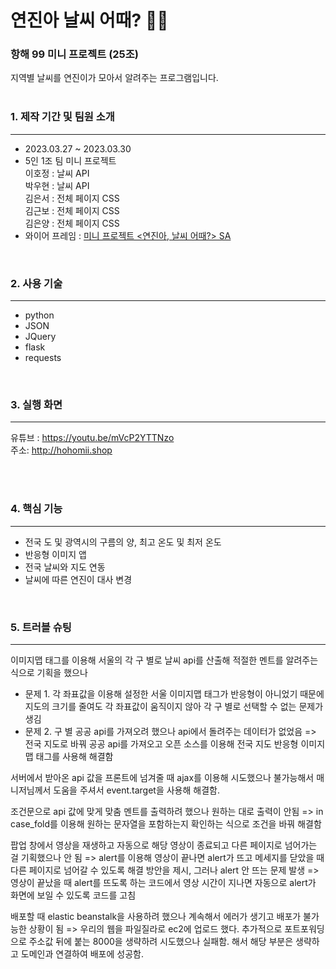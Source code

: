 # 연진아 날씨 어때? 🐱‍🏍
### 항해 99 미니 프로젝트 (25조)  
지역별 날씨를 연진이가 모아서 알려주는 프로그램입니다.
<br/>
<br/>


    
### 1. 제작 기간 및 팀원 소개 
---  

+ 2023.03.27 ~ 2023.03.30
+ 5인 1조 팀 미니 프로젝트  
    이호정 : 날씨 API  
    박우현 : 날씨 API  
    김은서 : 전체 페이지 CSS  
    김근보 : 전체 페이지 CSS  
    김은양 : 전체 페이지 CSS    
+ 와이어 프레임 : [미니 프로젝트 <연진아, 날씨 어때?> SA](https://velog.io/@hohomi/%EB%AF%B8%EB%8B%88-%ED%94%84%EB%A1%9C%EC%A0%9D%ED%8A%B8-%EC%97%B0%EC%A7%84%EC%95%84-%EB%82%A0%EC%94%A8-%EC%96%B4%EB%95%8C-1%EC%9D%BC%EC%B0%A8)
<br/>
    
### 2. 사용 기술
---
+ python  
+ JSON  
+ JQuery  
+ flask  
+ requests  
<br/>

  
  
### 3. 실행 화면
---
유튜브 : https://youtu.be/mVcP2YTTNzo  
주소: http://hohomii.shop

<br/>
<br/>

  
### 4. 핵심 기능
---
+ 전국 도 및 광역시의 구름의 양, 최고 온도 및 최저 온도  
+ 반응형 이미지 앱  
+ 전국 날씨와 지도 연동  
+ 날씨에 따른 연진이 대사 변경
<br/>


### 5. 트러블 슈팅
---
이미지맵 태그를 이용해 서울의 각 구 별로 날씨 api를 산출해 적절한 멘트를 알려주는 식으로 기획을 했으나
+ 문제 1. 각 좌표값을 이용해 설정한 서울 이미지맵 태그가 반응형이 아니었기 때문에 지도의 크기를 줄여도 각 좌표값이 움직이지 않아 각 구 별로 선택할 수 없는 문제가 생김
+ 문제 2. 구 별 공공 api를 가져오려 했으나 api에서 돌려주는 데이터가 없었음
=> 전국 지도로 바꿔 공공 api를 가져오고 오픈 소스를 이용해 전국 지도 반응형 이미지맵 태그를 사용해 해결함


서버에서 받아온 api 값을 프론트에 넘겨줄 때 ajax를 이용해 시도했으나 불가능해서 매니저님께서 도움을 주셔서 event.target을 사용해 해결함.

조건문으로 api 값에 맞게 맞춤 멘트를 출력하려 했으나 원하는 대로 출력이 안됨
=> in case_fold를 이용해 원하는 문자열을 포함하는지 확인하는 식으로 조건을 바꿔 해결함

팝업 창에서 영상을 재생하고 자동으로 해당 영상이 종료되고 다른 페이지로 넘어가는 걸 기획했으나 안 됨
=> alert를 이용해 영상이 끝나면 alert가 뜨고 메세지를 닫았을 때 다른 페이지로 넘어갈 수 있도록 해결 방안을 제시, 그러나 alert 안 뜨는 문제 발생
=> 영상이 끝났을 때 alert를 뜨도록 하는 코드에서 영상 시간이 지나면 자동으로 alert가 화면에 보일 수 있도록 코드를 고침

배포할 때 elastic beanstalk을 사용하려 했으나 계속해서 에러가 생기고 배포가 불가능한 상황이 됨
=> 우리의 웹을 파일질라로 ec2에 업로드 했다. 추가적으로 포트포워딩으로 주소값 뒤에 붙는 8000을 생략하려 시도했으나 실패함.
해서 해당 부분은 생략하고 도메인과 연결하여 배포에 성공함.



